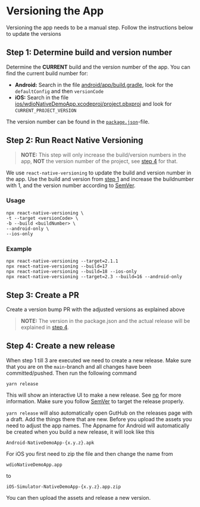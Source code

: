 # Versioning the App

Versioning the app needs to be a manual step. Follow the instructions below to update the versions 

## Step 1: Determine build and version number
Determine the **CURRENT** build and the version number of the app. You can find the current build number for:
- **Android:** Search in the file [android/app/build.gradle](../android/app/build.gradle), look for the 
  `defaultConfig` and then `versionCode`
- **iOS:** Search in the file 
  [ios/wdioNativeDemoApp.xcodeproj/project.pbxproj](../ios/wdioNativeDemoApp.xcodeproj/project.pbxproj) and look for 
  `CURRENT_PROJECT_VERSION`
  
The version number can be found in the [`package.json`](../package.json)-file.

## Step 2: Run React Native Versioning
> **NOTE:** This step will only increase the build/version numbers in the app, **NOT** the version number of the 
> project, see [step 4](#step-4-create-a-new-release) for that.

We use `react-native-versioning` to update the build and version number in the app. Use the build and version from 
[step 1](#step-1-determine-build-and-version-number) and increase the buildnumber with 1, and the version number 
according to [SemVer](https://semver.org/).  

### Usage
    npx react-native-versioning \
    -t --target <versionCode> \
    -b --build <buildNumber> \
    --android-only \
    --ios-only

### Example
    npx react-native-versioning --target=2.1.1
    npx react-native-versioning --build=17
    npx react-native-versioning --build=18 --ios-only
    npx react-native-versioning --target=2.3 --build=16 --android-only

## Step 3: Create a PR
Create a version bump PR with the adjusted versions as explained above

> **NOTE:** The version in the package.json and the actual release will be explained in 
> [step 4](#step-4-create-a-new-release).

## Step 4: Create a new release
When step 1 till 3 are executed we need to create a new release. Make sure that you are on the `main`-branch and all
changes have been committed/pushed. Then run the following command

    yarn release

This will show an interactive UI to make a new release. See [np](https://github.com/sindresorhus/np#readme) for more
information. Make sure you follow [SemVer](https://semver.org/) to target the release properly. 

`yarn release` will also automatically open GutHub on the releases page with a draft. Add the things there that are new.
Before you upload the assets you need to adjust the app names. The Appname for Android will automatically be created 
when you build a new release, it will look like this

    Android-NativeDemoApp-{x.y.z}.apk

For iOS you first need to zip the file and then change the name from 

    wdioNativeDemoApp.app

to

    iOS-Simulator-NativeDemoApp-{x.y.z}.app.zip
    
You can then upload the assets and release a new version.
